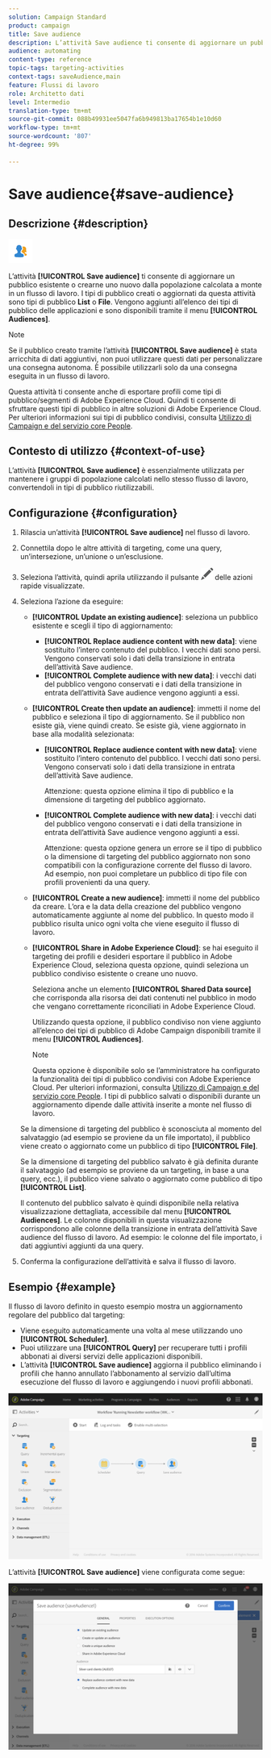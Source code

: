 ```yaml
---
solution: Campaign Standard
product: campaign
title: Save audience
description: L’attività Save audience ti consente di aggiornare un pubblico esistente o crearne uno nuovo dalla popolazione calcolata a monte in un flusso di lavoro.
audience: automating
content-type: reference
topic-tags: targeting-activities
context-tags: saveAudience,main
feature: Flussi di lavoro
role: Architetto dati
level: Intermedio
translation-type: tm+mt
source-git-commit: 088b49931ee5047fa6b949813ba17654b1e10d60
workflow-type: tm+mt
source-wordcount: '807'
ht-degree: 99%

---
```



# Save audience{#save-audience}

## Descrizione {#description}

![](assets/save_audience.png)

L’attività **[!UICONTROL Save audience]** ti consente di aggiornare un pubblico esistente o crearne uno nuovo dalla popolazione calcolata a monte in un flusso di lavoro. I tipi di pubblico creati o aggiornati da questa attività sono tipi di pubblico **List** o **File**. Vengono aggiunti all’elenco dei tipi di pubblico delle applicazioni e sono disponibili tramite il menu **[!UICONTROL Audiences]**.

>[!NOTE]
>
>Se il pubblico creato tramite l’attività **[!UICONTROL Save audience]** è stata arricchita di dati aggiuntivi, non puoi utilizzare questi dati per personalizzare una consegna autonoma. È possibile utilizzarli solo da una consegna eseguita in un flusso di lavoro.

Questa attività ti consente anche di esportare profili come tipi di pubblico/segmenti di Adobe Experience Cloud. Quindi ti consente di sfruttare questi tipi di pubblico in altre soluzioni di Adobe Experience Cloud. Per ulteriori informazioni sui tipi di pubblico condivisi, consulta [Utilizzo di Campaign e del servizio core People](../../integrating/using/about-campaign-audience-manager-or-people-core-service-integration.md).

## Contesto di utilizzo {#context-of-use}

L’attività **[!UICONTROL Save audience]** è essenzialmente utilizzata per mantenere i gruppi di popolazione calcolati nello stesso flusso di lavoro, convertendoli in tipi di pubblico riutilizzabili.

## Configurazione {#configuration}

1. Rilascia un’attività **[!UICONTROL Save audience]** nel flusso di lavoro.
1. Connettila dopo le altre attività di targeting, come una query, un’intersezione, un’unione o un’esclusione.
1. Seleziona l’attività, quindi aprila utilizzando il pulsante ![](assets/edit_darkgrey-24px.png) delle azioni rapide visualizzate.
1. Seleziona l’azione da eseguire:

   * **[!UICONTROL Update an existing audience]**: seleziona un pubblico esistente e scegli il tipo di aggiornamento:

      * **[!UICONTROL Replace audience content with new data]**: viene sostituito l’intero contenuto del pubblico. I vecchi dati sono persi. Vengono conservati solo i dati della transizione in entrata dell’attività Save audience.
      * **[!UICONTROL Complete audience with new data]**: i vecchi dati del pubblico vengono conservati e i dati della transizione in entrata dell’attività Save audience vengono aggiunti a essi.
   * **[!UICONTROL Create then update an audience]**: immetti il nome del pubblico e seleziona il tipo di aggiornamento. Se il pubblico non esiste già, viene quindi creato. Se esiste già, viene aggiornato in base alla modalità selezionata:

      * **[!UICONTROL Replace audience content with new data]**: viene sostituito l’intero contenuto del pubblico. I vecchi dati sono persi. Vengono conservati solo i dati della transizione in entrata dell’attività Save audience.

         Attenzione: questa opzione elimina il tipo di pubblico e la dimensione di targeting del pubblico aggiornato.

      * **[!UICONTROL Complete audience with new data]**: i vecchi dati del pubblico vengono conservati e i dati della transizione in entrata dell’attività Save audience vengono aggiunti a essi.

         Attenzione: questa opzione genera un errore se il tipo di pubblico o la dimensione di targeting del pubblico aggiornato non sono compatibili con la configurazione corrente del flusso di lavoro. Ad esempio, non puoi completare un pubblico di tipo file con profili provenienti da una query.
   * **[!UICONTROL Create a new audience]**: immetti il nome del pubblico da creare. L’ora e la data della creazione del pubblico vengono automaticamente aggiunte al nome del pubblico. In questo modo il pubblico risulta unico ogni volta che viene eseguito il flusso di lavoro.
   * **[!UICONTROL Share in Adobe Experience Cloud]**: se hai eseguito il targeting dei profili e desideri esportare il pubblico in Adobe Experience Cloud, seleziona questa opzione, quindi seleziona un pubblico condiviso esistente o creane uno nuovo.

      Seleziona anche un elemento **[!UICONTROL Shared Data source]** che corrisponda alla risorsa dei dati contenuti nel pubblico in modo che vengano correttamente riconciliati in Adobe Experience Cloud.

      Utilizzando questa opzione, il pubblico condiviso non viene aggiunto all’elenco dei tipi di pubblico di Adobe Campaign disponibili tramite il menu **[!UICONTROL Audiences]**.

      >[!NOTE]
      >
      >Questa opzione è disponibile solo se l’amministratore ha configurato la funzionalità dei tipi di pubblico condivisi con Adobe Experience Cloud. Per ulteriori informazioni, consulta [Utilizzo di Campaign e del servizio core People](../../integrating/using/about-campaign-audience-manager-or-people-core-service-integration.md).
   I tipi di pubblico salvati o disponibili durante un aggiornamento dipende dalle attività inserite a monte nel flusso di lavoro.

   Se la dimensione di targeting del pubblico è sconosciuta al momento del salvataggio (ad esempio se proviene da un file importato), il pubblico viene creato o aggiornato come un pubblico di tipo **[!UICONTROL File]**.

   Se la dimensione di targeting del pubblico salvato è già definita durante il salvataggio (ad esempio se proviene da un targeting, in base a una query, ecc.), il pubblico viene salvato o aggiornato come pubblico di tipo **[!UICONTROL List]**.

   Il contenuto del pubblico salvato è quindi disponibile nella relativa visualizzazione dettagliata, accessibile dal menu **[!UICONTROL Audiences]**. Le colonne disponibili in questa visualizzazione corrispondono alle colonne della transizione in entrata dell’attività Save audience del flusso di lavoro. Ad esempio: le colonne del file importato, i dati aggiuntivi aggiunti da una query.

1. Conferma la configurazione dell’attività e salva il flusso di lavoro.

## Esempio {#example}

Il flusso di lavoro definito in questo esempio mostra un aggiornamento regolare del pubblico dal targeting:

* Viene eseguito automaticamente una volta al mese utilizzando uno **[!UICONTROL Scheduler]**.
* Puoi utilizzare una **[!UICONTROL Query]** per recuperare tutti i profili abbonati ai diversi servizi delle applicazioni disponibili.
* L’attività **[!UICONTROL Save audience]** aggiorna il pubblico eliminando i profili che hanno annullato l’abbonamento al servizio dall’ultima esecuzione del flusso di lavoro e aggiungendo i nuovi profili abbonati.

![](assets/save_audience_example_1.png)

L’attività **[!UICONTROL Save audience]** viene configurata come segue:

![](assets/save_audience_example_2.png)

